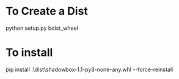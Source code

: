 # To Create a Dist 
python setup.py bdist_wheel

# To install 
pip install .\dist\shadowbox-1.1-py3-none-any.whl --force-reinstall